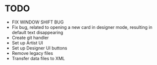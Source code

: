 # TODO
- FIX WINDOW SHIFT BUG
- Fix bug, related to opening a new card in designer mode, resulting in default text disappearing
- Create git handler
- Set up Artist UI
- Set up Designer UI buttons
- Remove legacy files
- Transfer data files to XML